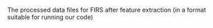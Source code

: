 The processed data files for FIRS after feature extraction (in a format suitable for running our code)
